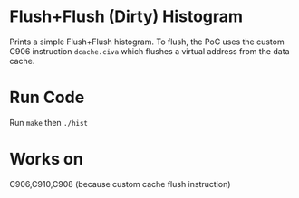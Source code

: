 # Flush+Flush (Dirty) Histogram

Prints a simple Flush+Flush histogram. 
To flush, the PoC uses the custom C906 instruction `dcache.civa` which flushes a virtual address from the data cache. 

# Run Code
Run `make` then `./hist`

# Works on 
C906,C910,C908 (because custom cache flush instruction)